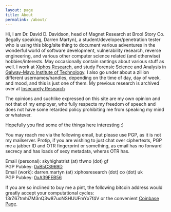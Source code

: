 ```yaml
---
layout: page
title: About
permalink: /about/
---
```


Hi, I am Dr. David D. Davidson, head of Magnet Research at Brool Story Co. (legally speaking, Darren Martyn), a student/developer/penetration tester who is using this blog/site thing to document various adventures in the wonderful world of software development, vulnerability research, reverse engineering, and various other computer science related (and otherwise) hobbies/interests. May occasionally contain rantings about various stuff as well. I work at [Xiphos Research][xiphosresearch], and study Forensic Science and Analysis in [Galway-Mayo Institute of Technology][gmit]. I also go under about a zillion different usernames/handles, depending on the time of day, day of week, and mood, and this is just one of them. My previous research is archived over at [Insecurety Research][insecurety]

The opinions and suchlike expressed on this site are my own opinion and not that of my employer, who fully respects my freedom of speech and does not have some retarded policy prohibiting me from speaking my mind or whatever.

Hopefully you find some of the things here interesting :)

You may reach me via the following email, but please use PGP, as it is not my mailserver. Protip, if you are wishing to just chat over ciphertexts, PGP me a jabber ID and OTR fingerprint or something, as email has no forward secrecy and has loads of sexy metadata, wheras OTR has.

Email (personal): skyhighatrist (at) tfwno (dot) gf  
PGP Pubkey: [0xB5C3969D][key-skyhighatrist]   
Email (work): darren.martyn (at) xiphosresearch (dot) co (dot) uk  
PGP Pubkey: [0xA39FEB56][key-xrl]

If you are so inclined to buy me a pint, the following bitcoin address would greatly accept your computational cycles: 13rZ67tmhi7M3nQ3w87uoNSHUUFmYx7f4V or the convenient [Coinbase Page][coinbase].

[xiphosresearch]: http://www.xiphosresearch.com
[gmit]: http://gmit.ie
[insecurety]: http://insecurety.net
[key-skyhighatrist]: http://0x27.me/0xB5C3969D.asc
[key-xrl]: http://0x27.me/0xA39FEB56.asc
[coinbase]: https://www.coinbase.com/infodox/

